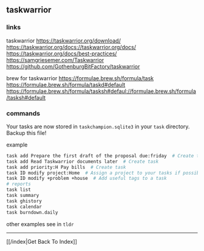 ## taskwarrior

### links

taskwarrior
https://taskwarrior.org/download/
https://taskwarrior.org/docs://taskwarrior.org/docs/
https://taskwarrior.org/docs/best-practices/
https://samgriesemer.com/Taskwarrior
https://github.com/GothenburgBitFactory/taskwarrior

brew for taskwarrior
https://formulae.brew.sh/formula/task
https://formulae.brew.sh/formula/taskd#default
https://formulae.brew.sh/formula/tasksh#defaul://formulae.brew.sh/formula/tasksh#default

### commands

Your tasks are now stored in `taskchampion.sqlite3` in your `task` directory. Backup this file!

example
```bash
task add Prepare the first draft of the proposal due:friday  # Create task
task add Read Taskwarrior documents later  # Create task
task add priority:H Pay bills  # Create task
task ID modify project:Home  # Assign a project to your tasks if possible
task ID modify +problem +house  # Add useful tags to a task
# reports
task list
task summary
task ghistory
task calendar
task burndown.daily
```



other examples see in `tldr`

---

[[/index|Get Back To Index]]
